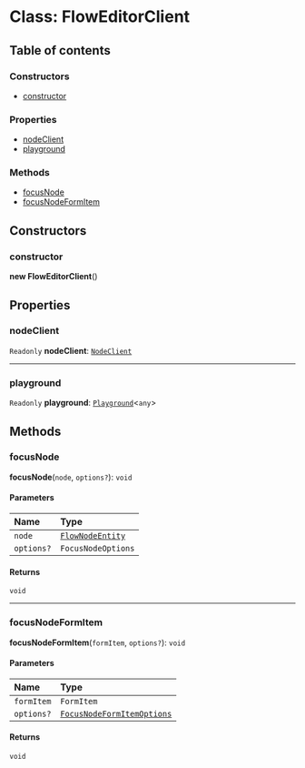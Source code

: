 # Class: FlowEditorClient

## Table of contents

### Constructors

* [constructor](/en/auto-docs/free-layout-editor/classes/FlowEditorClient.md#constructor)

### Properties

* [nodeClient](/en/auto-docs/free-layout-editor/classes/FlowEditorClient.md#nodeclient)
* [playground](/en/auto-docs/free-layout-editor/classes/FlowEditorClient.md#playground)

### Methods

* [focusNode](/en/auto-docs/free-layout-editor/classes/FlowEditorClient.md#focusnode)
* [focusNodeFormItem](/en/auto-docs/free-layout-editor/classes/FlowEditorClient.md#focusnodeformitem)

## Constructors

### constructor

**new FlowEditorClient**()

## Properties

### nodeClient

`Readonly` **nodeClient**: [`NodeClient`](/en/auto-docs/free-layout-editor/classes/NodeClient.md)

***

### playground

`Readonly` **playground**: [`Playground`](/en/auto-docs/free-layout-editor/classes/Playground.md)<`any`>

## Methods

### focusNode

**focusNode**(`node`, `options?`): `void`

#### Parameters

| Name | Type |
| :------ | :------ |
| `node` | [`FlowNodeEntity`](/en/auto-docs/free-layout-editor/classes/FlowNodeEntity-1.md) |
| `options?` | `FocusNodeOptions` |

#### Returns

`void`

***

### focusNodeFormItem

**focusNodeFormItem**(`formItem`, `options?`): `void`

#### Parameters

| Name | Type |
| :------ | :------ |
| `formItem` | `FormItem` |
| `options?` | [`FocusNodeFormItemOptions`](/en/auto-docs/free-layout-editor/interfaces/FocusNodeFormItemOptions.md) |

#### Returns

`void`
